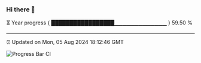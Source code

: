 ### Hi there 👋

⏳ Year progress { █████████████████▁▁▁▁▁▁▁▁▁▁▁▁▁ } 59.50 %

---

⏰ Updated on Mon, 05 Aug 2024 18:12:46 GMT

![Progress Bar CI](https://github.com/Shyam-Makwana/GitHub-Actions-Demo/workflows/Progress%20Bar%20CI/badge.svg)
